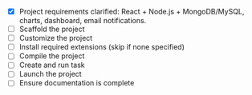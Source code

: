 - [x] Project requirements clarified: React + Node.js + MongoDB/MySQL, charts, dashboard, email notifications.
- [ ] Scaffold the project
- [ ] Customize the project
- [ ] Install required extensions (skip if none specified)
- [ ] Compile the project
- [ ] Create and run task
- [ ] Launch the project
- [ ] Ensure documentation is complete
